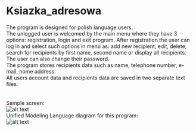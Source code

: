 # Ksiazka_adresowa
The program is designed for polish language users. <br />
The unlogged user is welcomed by the main menu where they have 3 options: registration, login and exit program.
After registration the user can log in and select such options in menu as: add new recipient, edit, delete, search for recipients by first name, 
second name or display all recipients. The user can also change their password. <br />
The program stores recipients data such as name, telephone number, e-mail, home address. <br />
All users account data and recipients data are saved in two separate text files. <br />
<br />
<br />
Sample screen: <br />
![alt text](https://raw.githubusercontent.com/WieczMar/OOP_Ksiazka_adresowa/master/README_images/MENU_sample.png)
<br />
Unified Modeling Language diagram for this program: <br />
![alt text](https://raw.githubusercontent.com/WieczMar/OOP_Ksiazka_adresowa/master/README_images/UML_diagram.png)